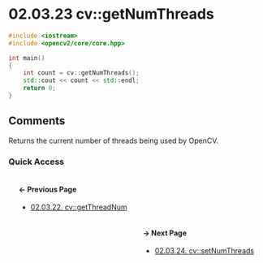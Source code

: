 # 02.03.23 cv::getNumThreads

```cxx
#include <iostream>
#include <opencv2/core/core.hpp>

int main()
{
    int count = cv::getNumThreads();
    std::cout << count << std::endl;
    return 0;
}

```

## <span title="References: Learning OpenCV 3 - page 65">Comments</span>

Returns the current number of threads being used by OpenCV.

### Quick Access

<div class="previous_page" style="float:left;margin-left:20px;margin-right:20px">

#### &#8592; Previous Page

* [02.03.22. cv::getThreadNum](./../../02.data_types/03.utility_functions/22.getthreadnum.md)

</div>
<div class="next_page" style="float:right;margin-left:20px;margin-right:20px">

#### &#8594; Next Page

* [02.03.24. cv::setNumThreads](./../../02.data_types/03.utility_functions/24.setnumthreads.md)

</div>
